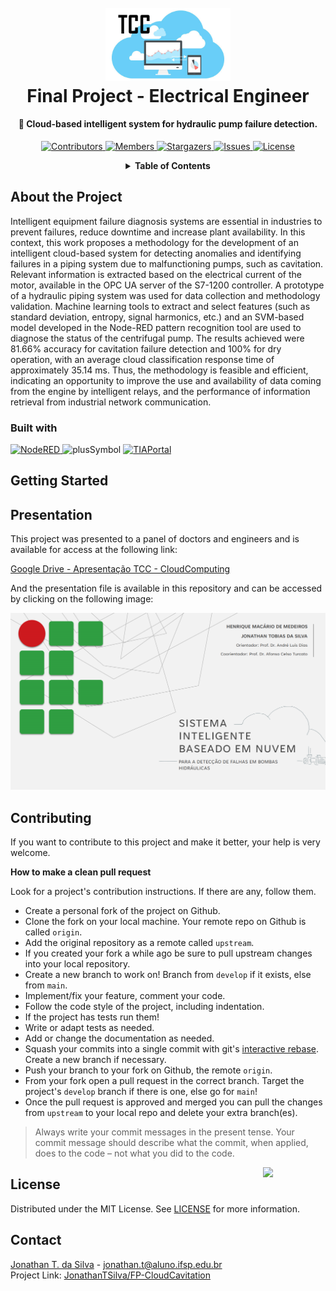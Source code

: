 <!-- PROJECT LOGO -->
<h1 align="center">
  <br>
  <a href="https://github.com/JonathanTSilva/FP-CloudCavitation"><img src="./Images/logo-tcc.png" alt="Logo" width="200"></a>
  <br>
  Final Project - Electrical Engineer
  <br>
</h1>

<h4 align="center">
  🧾 Cloud-based intelligent system for hydraulic pump failure detection.
</h4>

<!-- PROJECT SHIELDS -->
<p align="center">
  <a href="https://github.com/JonathanTSilva/FP-CloudCavitation/graphs/contributors">
    <img src="https://img.shields.io/github/contributors/JonathanTSilva/FP-CloudCavitation.svg?style=for-the-badge" alt="Contributors">
  </a>
  <a href="https://github.com/JonathanTSilva/FP-CloudCavitation/network/members">
    <img src="https://img.shields.io/github/forks/JonathanTSilva/FP-CloudCavitation.svg?style=for-the-badge" alt="Members">
  </a>
  <a href="https://github.com/JonathanTSilva/FP-CloudCavitation/stargazers">
    <img src="https://img.shields.io/github/stars/JonathanTSilva/FP-CloudCavitation.svg?style=for-the-badge" alt="Stargazers">
  </a>
  <a href="https://github.com/JonathanTSilva/FP-CloudCavitation/issues">
    <img src="https://img.shields.io/github/issues/JonathanTSilva/FP-CloudCavitation.svg?style=for-the-badge" alt="Issues">
  </a>
  <a href="https://github.com/JonathanTSilva/FP-CloudCavitation/blob/main/LICENSE">
    <img src="https://img.shields.io/github/license/JonathanTSilva/FP-CloudCavitation.svg?style=for-the-badge" alt="License">
  </a>
</p>

<!-- TABLE OF CONTENTS -->
<details close="close" align="center">
  <summary><b>Table of Contents</b></summary>
          <a href="#about-the-project">About The Project</a> |
          <a href="#getting-started">Getting Started</a> |
          <a href="#quick-guide">Quick Guide</a> |
          <a href="#contributing">Contributing</a> |
          <a href="#license">License</a> |
          <a href="#contact">Contact</a>
</details>

## About the Project

Intelligent equipment failure diagnosis systems are essential in industries to prevent failures, reduce downtime and increase plant availability. In this context, this work proposes a methodology for the development of an intelligent cloud-based system for detecting anomalies and identifying failures in a piping system due to malfunctioning pumps, such as cavitation. Relevant information is extracted based on the electrical current of the motor, available in the OPC UA server of the S7-1200 controller. A prototype of a hydraulic piping system was used for data collection and methodology validation. Machine learning tools to extract and select features (such as standard deviation, entropy, signal harmonics, etc.) and an SVM-based model developed in the Node-RED pattern recognition tool are used to diagnose the status of the centrifugal pump. The results achieved were 81.66% accuracy for cavitation failure detection and 100% for dry operation, with an average cloud classification response time of approximately 35.14 ms. Thus, the methodology is feasible and efficient, indicating an opportunity to improve the use and availability of data coming from the engine by intelligent relays, and the performance of information retrieval from industrial network communication.

### Built with

<p float="left">
  <a href="https://nodered.org/">
    <img height="35" src="https://ajornadadetchellita.files.wordpress.com/2017/07/node-red-icon-2.png?w=512" alt="NodeRED">
  </a>
  <img height="40" src="https://s3.amazonaws.com/static.graphemica.com/glyphs/i300s/000/001/283/original/002B-300x300.png?1275289856" alt="plusSymbol">
  <a href="https://new.siemens.com/br/pt/produtos/software/industria/automacao/tia-portal.html">
    <img height="40" src="https://i1.wp.com/filecr.com/wp-content/uploads/2019/12/Simatic-TIA-Portal.png" alt="TIAPortal">
  </a>
</p>

## Getting Started

## Presentation

This project was presented to a panel of doctors and engineers and is available for access at the following link:

[Google Drive - Apresentação TCC - CloudComputing](https://drive.google.com/file/d/1-q3eH92pAjtBhJ_9P_Q8aBZSZsS9M6MM/view?usp=sharing)

And the presentation file is available in this repository and can be accessed by clicking on the following image:

![presenting](https://github.com/JonathanTSilva/FP-CloudCavitation/blob/main/Images/presenting1.png)

## Contributing

If you want to contribute to this project and make it better, your help is very welcome.

**How to make a clean pull request**

Look for a project's contribution instructions. If there are any, follow them.

- Create a personal fork of the project on Github.
- Clone the fork on your local machine. Your remote repo on Github is called `origin`.
- Add the original repository as a remote called `upstream`.
- If you created your fork a while ago be sure to pull upstream changes into your local repository.
- Create a new branch to work on! Branch from `develop` if it exists, else from `main`.
- Implement/fix your feature, comment your code.
- Follow the code style of the project, including indentation.
- If the project has tests run them!
- Write or adapt tests as needed.
- Add or change the documentation as needed.
- Squash your commits into a single commit with git's [interactive rebase](https://www.atlassian.com/br/git/tutorials/rewriting-history/git-rebase). Create a new branch if necessary.
- Push your branch to your fork on Github, the remote `origin`.
- From your fork open a pull request in the correct branch. Target the project's `develop` branch if there is one, else go for `main`!
- Once the pull request is approved and merged you can pull the changes from `upstream` to your local repo and delete
your extra branch(es).

> Always write your commit messages in the present tense. Your commit message should describe what the commit, when applied, does to the code – not what you did to the code.

<!-- MIT License -->
<a href="https://github.com/JonathanTSilva/FP-CloudCavitation/blob/main/LICENSE"><img width="100px" src="https://miro.medium.com/max/886/1*C87EjxGeMPrkTuVRVWVg4w.png" align="right" /></a>

## License

Distributed under the MIT License. See [LICENSE](https://github.com/JonathanTSilva/FP-CloudCavitation/blob/main/LICENSE) for more information.

## Contact
[Jonathan T. da Silva](https://www.linkedin.com/in/JonathanTSilva/) - jonathan.t@aluno.ifsp.edu.br <br/>
Project Link: [JonathanTSilva/FP-CloudCavitation](https://github.com/JonathanTSilva/FP-CloudCavitation)

<!-- MARKDOWN LINKS & IMAGES -->
<!-- Caso utilize as imagens em markdown, sempre seguir este padrão!-->
<!--
[![Contributors][contributors-shield]][contributors-url]
[![Forks][forks-shield]][forks-url]
[![Stargazers][stars-shield]][stars-url]
[![Issues][issues-shield]][issues-url]
[![MIT License][license-shield]][license-url]
[![LinkedIn][linkedin-shield]][linkedin-url]
-->

<!-- https://www.markdownguide.org/basic-syntax/#reference-style-links -->
<!--
[contributors-shield]: https://img.shields.io/github/contributors/JonathanTSilva/FP-CloudCavitation.svg?style=for-the-badge
[contributors-url]: https://github.com/JonathanTSilva/FP-CloudCavitation/graphs/contributors
[forks-shield]: https://img.shields.io/github/forks/JonathanTSilva/FP-CloudCavitation.svg?style=for-the-badge
[forks-url]: https://github.com/JonathanTSilva/FP-CloudCavitation/network/members
[stars-shield]: https://img.shields.io/github/stars/JonathanTSilva/FP-CloudCavitation.svg?style=for-the-badge
[stars-url]: https://github.com/JonathanTSilva/FP-CloudCavitation/stargazers
[issues-shield]: https://img.shields.io/github/issues/JonathanTSilva/FP-CloudCavitation.svg?style=for-the-badge
[issues-url]: https://github.com/JonathanTSilva/FP-CloudCavitation/issues
[license-shield]: https://img.shields.io/github/license/JonathanTSilva/FP-CloudCavitation.svg?style=for-the-badge
[license-url]: https://github.com/JonathanTSilva/FP-CloudCavitation/blob/main/LICENSE
[linkedin-shield]: https://img.shields.io/badge/-LinkedIn-black.svg?style=for-the-badge&logo=linkedin&colorB=555
[linkedin-url]: https://www.linkedin.com/in/JonathanTSilva/
-->
<!-- [product-screenshot]: -->
